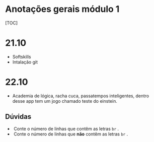 # Anotações gerais módulo 1

[TOC]

# 21.10

* Softskills
* Intalação git

# 22.10

* Academia de lógica, racha cuca, passatempos inteligentes, dentro desse app tem um jogo chamado teste do einstein.

## Dúvidas

* ​      Conte o número de linhas que contêm as letras  `br`      .    
* ​      Conte o número de linhas que               **não**             contêm as letras  `br`      .    
